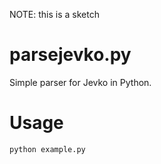 NOTE: this is a sketch

# parsejevko.py

Simple parser for Jevko in Python.

# Usage

```
python example.py
```